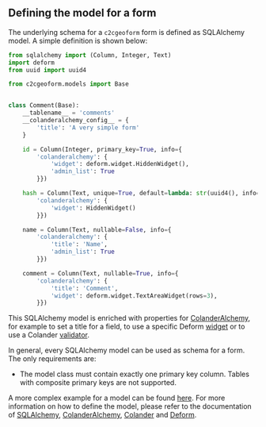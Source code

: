 ## Defining the model for a form

The underlying schema for a `c2cgeoform` form is defined as SQLAlchemy model. A
simple definition is shown below:

```python
from sqlalchemy import (Column, Integer, Text)
import deform
from uuid import uuid4

from c2cgeoform.models import Base


class Comment(Base):
    __tablename__ = 'comments'
    __colanderalchemy_config__ = {
        'title': 'A very simple form'
    }

    id = Column(Integer, primary_key=True, info={
        'colanderalchemy': {
            'widget': deform.widget.HiddenWidget(),
            'admin_list': True
        }})

    hash = Column(Text, unique=True, default=lambda: str(uuid4(), info={
        'colanderalchemy': {
            'widget': HiddenWidget()
        }})

    name = Column(Text, nullable=False, info={
        'colanderalchemy': {
            'title': 'Name',
            'admin_list': True
        }})

    comment = Column(Text, nullable=True, info={
        'colanderalchemy': {
            'title': 'Comment',
            'widget': deform.widget.TextAreaWidget(rows=3),
        }})
```

This SQLAlchemy model is enriched with properties for [ColanderAlchemy](
http://colanderalchemy.readthedocs.org/en/latest/), for example to set a title
for a field, to use a specific Deform [widget](http://deform2demo.repoze.org/)
or to use a Colander [validator](http://colander.readthedocs.org/en/latest/api.html#validators).

In general, every SQLAlchemy model can be used as schema for a form. The only
requirements are:

* The model class must contain exactly one primary key column. Tables with
composite primary keys are not supported.

A more complex example for a model can be found
[here](../c2cgeoform/scaffolds/c2cgeoform/+package+/models/c2cgeoform_demo.py).
For more information on how to define the model, please refer to the documentation
of [SQLAlchemy](http://www.sqlalchemy.org/), [ColanderAlchemy](
http://colanderalchemy.readthedocs.org/en/latest/), [Colander](
http://colander.readthedocs.org/en/latest/) and [Deform](http://deform.readthedocs.org/en/latest/).
